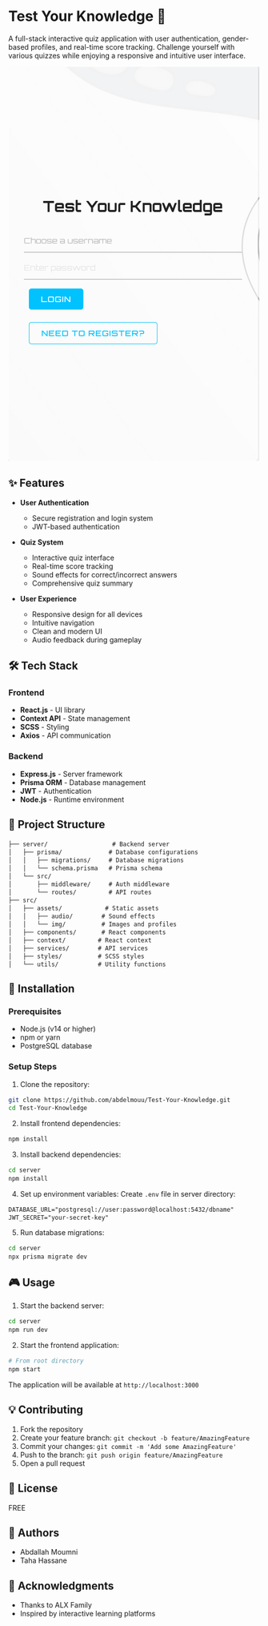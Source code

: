 # Test Your Knowledge 🎯

A full-stack interactive quiz application with user authentication, gender-based profiles, and real-time score tracking. Challenge yourself with various quizzes while enjoying a responsive and intuitive user interface.

![Test Your Knowledge App Screenshot](./src/assets/img/Login.png)

## ✨ Features

- **User Authentication**
  - Secure registration and login system
  - JWT-based authentication

- **Quiz System**
  - Interactive quiz interface
  - Real-time score tracking
  - Sound effects for correct/incorrect answers
  - Comprehensive quiz summary

- **User Experience**
  - Responsive design for all devices
  - Intuitive navigation
  - Clean and modern UI
  - Audio feedback during gameplay

## 🛠️ Tech Stack

### Frontend
- **React.js** - UI library
- **Context API** - State management
- **SCSS** - Styling
- **Axios** - API communication

### Backend
- **Express.js** - Server framework
- **Prisma ORM** - Database management
- **JWT** - Authentication
- **Node.js** - Runtime environment

## 📁 Project Structure

```
├── server/                  # Backend server
│   ├── prisma/             # Database configurations
│   │   ├── migrations/     # Database migrations
│   │   └── schema.prisma   # Prisma schema
│   └── src/
│       ├── middleware/     # Auth middleware
│       └── routes/         # API routes
├── src/
│   ├── assets/            # Static assets
│   │   ├── audio/        # Sound effects
│   │   └── img/          # Images and profiles
│   ├── components/       # React components
│   ├── context/         # React context
│   ├── services/        # API services
│   ├── styles/          # SCSS styles
│   └── utils/           # Utility functions
```

## 🚀 Installation

### Prerequisites
- Node.js (v14 or higher)
- npm or yarn
- PostgreSQL database

### Setup Steps

1. Clone the repository:
```bash
git clone https://github.com/abdelmouu/Test-Your-Knowledge.git
cd Test-Your-Knowledge
```

2. Install frontend dependencies:
```bash
npm install
```

3. Install backend dependencies:
```bash
cd server
npm install
```

4. Set up environment variables:
Create `.env` file in server directory:
```env
DATABASE_URL="postgresql://user:password@localhost:5432/dbname"
JWT_SECRET="your-secret-key"
```

5. Run database migrations:
```bash
cd server
npx prisma migrate dev
```

## 🎮 Usage

1. Start the backend server:
```bash
cd server
npm run dev
```

2. Start the frontend application:
```bash
# From root directory
npm start
```

The application will be available at `http://localhost:3000`

## 💡 Contributing

1. Fork the repository
2. Create your feature branch: `git checkout -b feature/AmazingFeature`
3. Commit your changes: `git commit -m 'Add some AmazingFeature'`
4. Push to the branch: `git push origin feature/AmazingFeature`
5. Open a pull request

## 📜 License

FREE

## 👥 Authors

- Abdallah Moumni
- Taha Hassane

## 🙏 Acknowledgments

- Thanks to ALX Family
- Inspired by interactive learning platforms
